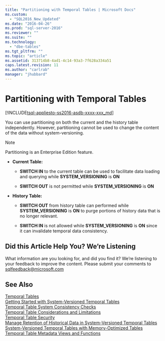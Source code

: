 ```yaml
---
title: "Partitioning with Temporal Tables | Microsoft Docs"
ms.custom: 
  - "SQL2016_New_Updated"
ms.date: "2016-04-26"
ms.prod: "sql-server-2016"
ms.reviewer: ""
ms.suite: ""
ms.technology: 
  - "dbe-tables"
ms.tgt_pltfrm: ""
ms.topic: "article"
ms.assetid: 313714b8-4ad1-4c14-93a3-7f628a334a51
caps.latest.revision: 11
ms.author: "carlrab"
manager: "jhubbard"
---
```

# Partitioning with Temporal Tables
[!INCLUDE[tsql-appliesto-ss2016-asdb-xxxx-xxx_md](../../relational-databases/data-compression/includes/tsql-appliesto-ss2016-asdb-xxxx-xxx-md.md)]

  You can use partitioning on both the current and the history table independently. However, partitioning cannot be used to change the content of the data without system-versioning.  
  
> [!NOTE]  
>  Partitioning is an Enterprise Edition feature.  
  
-   **Current Table:**  
  
    -   **SWITCH IN** to the current table can be used to facilitate data loading and querying while **SYSTEM_VERSIONING** is **ON**  
  
    -   **SWITCH OUT** is not permitted while **SYSTEM_VERSIONING** is **ON**  
  
-   **History Table:**  
  
    -   **SWITCH OUT** from history table can performed while **SYSTEM_VERSIONING** is **ON** to purge portions of history data that is no longer relevant.  
  
    -   **SWITCH IN** is not allowed while **SYSTEM_VERSIONING** is **ON** since it can invalidate temporal data consistency.  
  
## Did this Article Help You? We’re Listening  
 What information are you looking for, and did you find it? We’re listening to your feedback to improve the content. Please submit your comments to [sqlfeedback@microsoft.com](mailto:sqlfeedback@microsoft.com?subject=Your%20feedback%20about%20the%20Partitioning%20with%20Temporal%20Tables%20page)  
  
## See Also  
 [Temporal Tables](../../relational-databases/tables/temporal-tables.md)   
 [Getting Started with System-Versioned Temporal Tables](../../relational-databases/tables/getting-started-with-system-versioned-temporal-tables.md)   
 [Temporal Table System Consistency Checks](../../relational-databases/tables/temporal-table-system-consistency-checks.md)   
 [Temporal Table Considerations and Limitations](../../relational-databases/tables/temporal-table-considerations-and-limitations.md)   
 [Temporal Table Security](../../relational-databases/tables/temporal-table-security.md)   
 [Manage Retention of Historical Data in System-Versioned Temporal Tables](../../relational-databases/tables/manage-retention-of-historical-data-in-system-versioned-temporal-tables.md)   
 [System-Versioned Temporal Tables with Memory-Optimized Tables](../../relational-databases/tables/system-versioned-temporal-tables-with-memory-optimized-tables.md)   
 [Temporal Table Metadata Views and Functions](../../relational-databases/tables/temporal-table-metadata-views-and-functions.md)  
  
  
